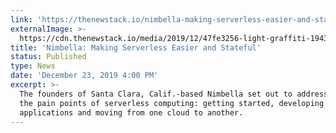 ```yaml
---
link: 'https://thenewstack.io/nimbella-making-serverless-easier-and-stateful/'
externalImage: >-
  https://cdn.thenewstack.io/media/2019/12/47fe3256-light-graffiti-1943762_640-1.jpg
title: 'Nimbella: Making Serverless Easier and Stateful'
status: Published
type: News
date: 'December 23, 2019 4:00 PM'
excerpt: >-
  The founders of Santa Clara, Calif.-based Nimbella set out to address some of
  the pain points of serverless computing: getting started, developing stateful
  applications and moving from one cloud to another.
---
```


